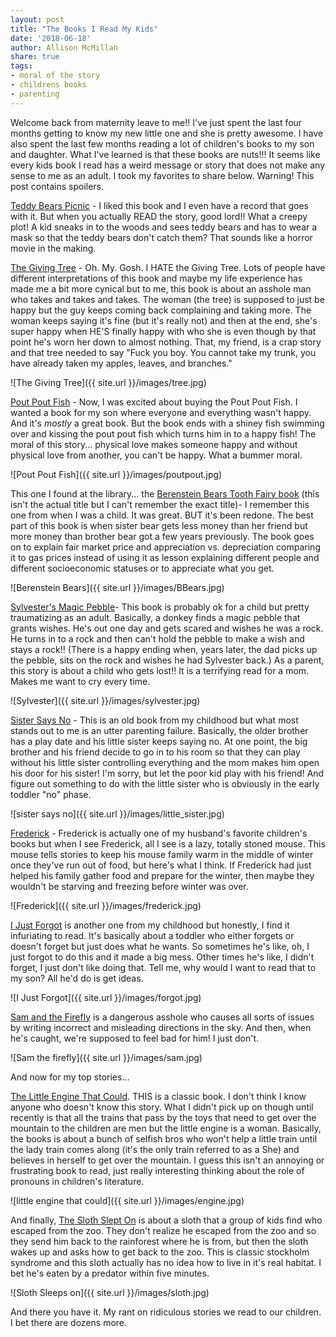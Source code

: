 ```yaml
---
layout: post
title: "The Books I Read My Kids"
date: '2018-06-18'
author: Allison McMillan
share: true
tags:
- moral of the story
- childrens books
- parenting
---
```


Welcome back from maternity leave to me!! I've just spent the last four months getting to know my new little one and she is pretty awesome. I have also spent the last few months reading a lot of children's books to my son and daughter. What I've learned is that these books are nuts!!! It seems like every kids book I read has a weird message or story that does not make any sense to me as an adult. I took my favorites to share below. Warning! This post contains spoilers.

[Teddy Bears Picnic](https://www.amazon.com/Teddy-Bears-Picnic-Aladdin-Picture/dp/0689835302/ref=pd_sbs_14_2?_encoding=UTF8&pd_rd_i=0689835302&pd_rd_r=ZNHRQ7ZPFYVP14FY1HPY&pd_rd_w=jDx4U&pd_rd_wg=pf4lc&psc=1&refRID=ZNHRQ7ZPFYVP14FY1HPY) - I liked this book and I even have a record that goes with it. But when you actually READ the story, good lord!! What a creepy plot! A kid sneaks in to the woods and sees teddy bears and has to wear a mask so that the teddy bears don't catch them? That sounds like a horror movie in the making.

[The Giving Tree](https://www.amazon.com/Giving-Tree-Shel-Silverstein/dp/0060256656/ref=sr_1_1?s=books&ie=UTF8&qid=1530065301&sr=1-1&keywords=the+giving+tree) - Oh. My. Gosh. I HATE the Giving Tree. Lots of people have different interpretations of this book and maybe my life experience has made me a bit more cynical but to me, this book is about an asshole man who takes and takes and takes. The woman (the tree) is supposed to just be happy but the guy keeps coming back complaining and taking more. The woman keeps saying it's fine (but it's really not) and then at the end, she's super happy when HE'S finally happy with who she is even though by that point he's worn her down to almost nothing. That, my friend, is a crap story and that tree needed to say "Fuck you boy. You cannot take my trunk, you have already taken my apples, leaves, and branches."

![The Giving Tree]({{ site.url }}/images/tree.jpg)

[Pout Pout Fish](https://www.amazon.com/Pout-Pout-Fish-Deborah-Diesen/dp/0374360979/ref=sr_1_1?s=books&ie=UTF8&qid=1530065324&sr=1-1&keywords=pout+pout+fish) - Now, I was excited about buying the Pout Pout Fish. I wanted a book for my son where everyone and everything wasn't happy. And it's _mostly_ a great book. But the book ends with a shiney fish swimming over and kissing the pout pout fish which turns him in to a happy fish! The moral of this story... physical love makes someone happy and without physical love from another, you can't be happy. What a bummer moral.

![Pout Pout Fish]({{ site.url }}/images/poutpout.jpg)

This one I found at the library... the [Berenstein Bears Tooth Fairy book](https://www.amazon.com/Berenstain-Bears-Tooth-Fairy/dp/0062075497/ref=sr_1_1?s=books&ie=UTF8&qid=1530065345&sr=1-1&keywords=berenstein+bears+tooth+fairy) (this isn't the actual title but I can't remember the exact title)- I remember this one from when I was a child. It was great. BUT it's been redone. The best part of this book is when sister bear gets less money than her friend but more money than brother bear got a few years previously. The book goes on to explain fair market price and appreciation vs. depreciation comparing it to gas prices instead of using it as lesson explaining different people and different socioeconomic statuses or to appreciate what you get.

![Berenstein Bears]({{ site.url }}/images/BBears.jpg)

[Sylvester's Magic Pebble](https://www.amazon.com/Sylvester-Magic-Pebble-William-Steig/dp/1442435607/ref=sr_1_1?s=books&ie=UTF8&qid=1530065362&sr=1-1&keywords=sylvester+and+the+magic+pebble)- This book is probably ok for a child but pretty traumatizing as an adult. Basically, a donkey finds a magic pebble that grants wishes. He's out one day and gets scared and wishes he was a rock. He turns in to a rock and then can't hold the pebble to make a wish and stays a rock!! (There is a happy ending when, years later, the dad picks up the pebble, sits on the rock and wishes he had Sylvester back.) As a parent, this story is about a child who gets lost!! It is a terrifying read for a mom. Makes me want to cry every time.

![Sylvester]({{ site.url }}/images/sylvester.jpg)

[Sister Says No](https://www.amazon.com/Baby-Sister-Says-No-Look-Look/dp/0307119491/ref=sr_1_1?s=books&ie=UTF8&qid=1530065376&sr=1-1&keywords=sister+says+no) - This is an old book from my childhood but what most stands out to me is an utter parenting failure. Basically, the older brother has a play date and his little sister keeps saying no. At one point, the big brother and his friend decide to go in to his room so that they can play without his little sister controlling everything and the mom makes him open his door for his sister! I'm sorry, but let the poor kid play with his friend! And figure out something to do with the little sister who is obviously in the early toddler "no" phase.

![sister says no]({{ site.url }}/images/little_sister.jpg)

[Frederick](https://www.amazon.com/Frederick-Leo-Lionni/dp/3407760078/ref=sr_1_3?s=books&ie=UTF8&qid=1530065395&sr=1-3&keywords=frederick) - Frederick is actually one of my husband's favorite children's books but when I see Frederick, all I see is a lazy, totally stoned mouse. This mouse tells stories to keep his mouse family warm in the middle of winter once they've run out of food, but here's what I think. If Frederick had just helped his family gather food and prepare for the winter, then maybe they wouldn't be starving and freezing before winter was over.

![Frederick]({{ site.url }}/images/frederick.jpg)

[I Just Forgot](https://www.amazon.com/Just-Forgot-Little-Critter-Book/dp/0307119750/ref=sr_1_1?s=books&ie=UTF8&qid=1530065412&sr=1-1&keywords=I+just+forgot) is another one from my childhood but honestly, I find it infuriating to read. It's basically about a toddler who either forgets or doesn't forget but just does what he wants. So sometimes he's like, oh, I just forgot to do this and it made a big mess. Other times he's like, I didn't forget, I just don't like doing that. Tell me, why would I want to read that to my son? All he'd do is get ideas.

![I Just Forgot]({{ site.url }}/images/forgot.jpg)

[Sam and the Firefly](https://www.amazon.com/Sam-Firefly-P-D-Eastman/dp/0394800060/ref=sr_1_1?s=books&ie=UTF8&qid=1530065430&sr=1-1&keywords=sam+the+firefly) is a dangerous asshole who causes all sorts of issues by writing incorrect and misleading directions in the sky. And then, when he's caught, we're supposed to feel bad for him! I just don't.

![Sam the firefly]({{ site.url }}/images/sam.jpg)

And now for my top stories...

[The Little Engine That Could](https://www.amazon.com/Little-Engine-Could-Original-Classic/dp/0448405202/ref=sr_1_1?s=books&ie=UTF8&qid=1530065446&sr=1-1&keywords=the+little+engine+that+could). THIS is a classic book. I don't think I know anyone who doesn't know this story. What I didn't pick up on though until recently is that all the trains that pass by the toys that need to get over the mountain to the children are men but the little engine is a woman. Basically, the books is about a bunch of selfish bros who won't help a little train until the lady train comes along (it's the only train referred to as a She) and believes in herself to get over the mountain. I guess this isn't an annoying or frustrating book to read, just really interesting thinking about the role of pronouns in children's literature.

![little engine that could]({{ site.url }}/images/engine.jpg)

And finally, [The Sloth Slept On](https://www.amazon.com/Sloth-Slept-Frann-Preston-Gannon/dp/1454916117/ref=sr_1_1?s=books&ie=UTF8&qid=1530065469&sr=1-1&keywords=sloth+slept+on) is about a sloth that a group of kids find who escaped from the zoo. They don't realize he escaped from the zoo and so they send him back to the rainforest where he is from, but then the sloth wakes up and asks how to get back to the zoo. This is classic stockholm syndrome and this sloth actually has no idea how to live in it's real habitat. I bet he's eaten by a predator within five minutes.

![Sloth Sleeps on]({{ site.url }}/images/sloth.jpg)

And there you have it. My rant on ridiculous stories we read to our children. I bet there are dozens more.
